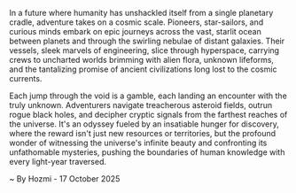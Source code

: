 
In a future where humanity has unshackled itself from a single planetary cradle, adventure takes on a cosmic scale. Pioneers, star-sailors, and curious minds embark on epic journeys across the vast, starlit ocean between planets and through the swirling nebulae of distant galaxies. Their vessels, sleek marvels of engineering, slice through hyperspace, carrying crews to uncharted worlds brimming with alien flora, unknown lifeforms, and the tantalizing promise of ancient civilizations long lost to the cosmic currents.

Each jump through the void is a gamble, each landing an encounter with the truly unknown. Adventurers navigate treacherous asteroid fields, outrun rogue black holes, and decipher cryptic signals from the farthest reaches of the universe. It's an odyssey fueled by an insatiable hunger for discovery, where the reward isn't just new resources or territories, but the profound wonder of witnessing the universe's infinite beauty and confronting its unfathomable mysteries, pushing the boundaries of human knowledge with every light-year traversed.

~ By Hozmi - 17 October 2025

